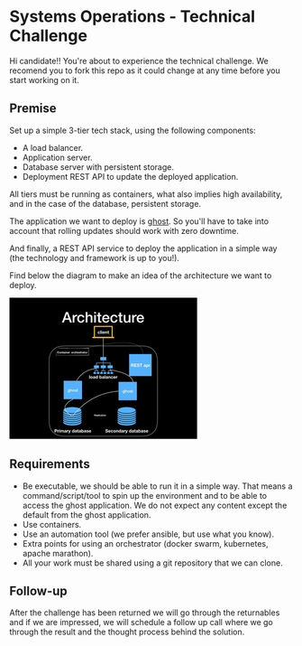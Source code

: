 # Systems Operations - Technical Challenge

Hi candidate!! You're about to experience the technical challenge. We recomend you to fork this repo as it could change at any time before you start working on it.

## Premise
Set up a simple 3-tier tech stack, using the following components:
* A load balancer.
* Application server.
* Database server with persistent storage.
* Deployment REST API to update the deployed application.

All tiers must be running as containers, what also implies high availability, and in the case of the database, persistent storage.

The application we want to deploy is [ghost](https://www.npmjs.com/package/ghost). So you'll have to take into account that rolling updates should work with zero downtime.

And finally, a REST API service to deploy the application in a simple way (the technology and framework is up to you!).

Find below the diagram to make an idea of the architecture we want to deploy.

![diagram](diagram.png)

## Requirements
* Be executable, we should be able to run it in a simple way. That means a command/script/tool to spin up the environment and to be able to access the ghost application. We do not expect any content except the default from the ghost application.
* Use containers.
* Use an automation tool (we prefer ansible, but use what you know).
* Extra points for using an orchestrator (docker swarm, kubernetes, apache marathon).
* All your work must be shared using a git repository that we can clone.

## Follow-up
After the challenge has been returned we will go through the returnables and if we are impressed, we will schedule a follow up call where we go through the result and the thought process behind the solution.
